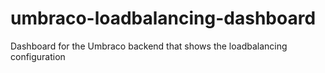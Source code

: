 # umbraco-loadbalancing-dashboard
Dashboard for the Umbraco backend that shows the loadbalancing configuration
